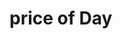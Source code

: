 <script setup>
import GoodsPriceOfDay from '@/theme/components/goodsPriceOfDay/index.vue'

const goodsList=[
    {name:"HUAWEI WATCH GT4",date:"2023-12-14",price:1244.1},
    {name:"iPhone16 Pro",date:"2025-01-11",price:7799}
]
</script>

# price of Day

<GoodsPriceOfDay :goodsList class="mt-20px"/>
